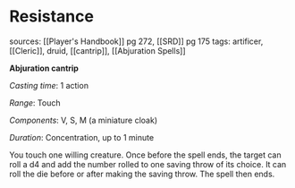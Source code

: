 # Resistance
sources: [[Player's Handbook]] pg 272, [[SRD]] pg 175
tags: artificer, [[Cleric]], druid, [[cantrip]], [[Abjuration Spells]]

**Abjuration cantrip**

*Casting time*: 1 action

*Range*: Touch

*Components*: V, S, M (a miniature cloak)

*Duration*: Concentration, up to 1 minute

You touch one willing creature. Once before the spell ends, the target can roll a d4 and add the number rolled to one saving throw of its choice. It can roll the die before or after making the saving throw. The spell then ends.
